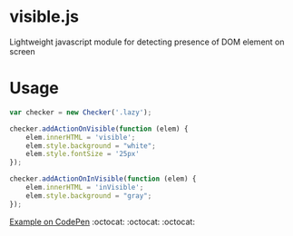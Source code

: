 # visible.js
Lightweight javascript module for detecting presence of DOM element on screen

# Usage 
```javascript
var checker = new Checker('.lazy');

checker.addActionOnVisible(function (elem) {
    elem.innerHTML = 'visible';  
    elem.style.background = "white";
    elem.style.fontSize = '25px'
});

checker.addActionOnInVisible(function (elem) {
    elem.innerHTML = 'inVisible';  
    elem.style.background = "gray"; 
});
```
[Example on CodePen](http://codepen.io/modestDev/pen/evWKwY) 
:octocat: :octocat: :octocat:
